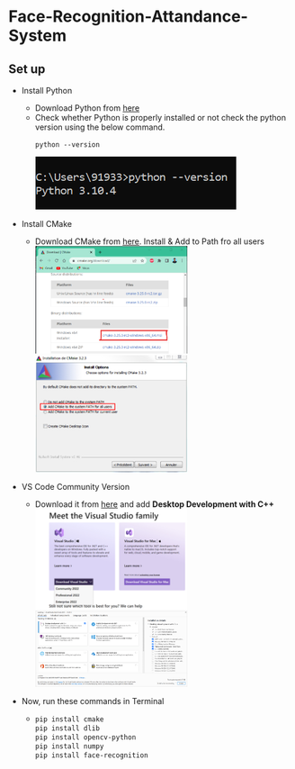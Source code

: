 # Face-Recognition-Attandance-System

## Set up

- Install Python

  - Download Python from [here](https://www.python.org/downloads/)
  - Check whether Python is properly installed or not check the python version using the below command. <br>
    ```
    python --version
    ```
    ![alt](https://github.com/saha-indranil/Face-Recognition-Attandance-System/blob/main/readme_images/python_version.png)

- Install CMake

  - Download CMake from [here](https://cmake.org/download/). Install & Add to Path fro all users<br>
    <img src="https://github.com/saha-indranil/Face-Recognition-Attandance-System/blob/main/readme_images/cmake_download.jpg" width="270"/> <img src="https://github.com/saha-indranil/Face-Recognition-Attandance-System/blob/main/readme_images/cmake_add_path.jpg" width="270"/>

- VS Code Community Version

  - Download it from [here](https://visualstudio.microsoft.com/) and add **Desktop Development with C++** <br>
    <img src="https://github.com/saha-indranil/Face-Recognition-Attandance-System/blob/main/readme_images/vs_code_comm.jpg" width="270"/> <img src="https://github.com/saha-indranil/Face-Recognition-Attandance-System/blob/main/readme_images/desktop_development_with_cpp.png" width="270"/>

- Now, run these commands in Terminal

  - ```
    pip install cmake
    pip install dlib
    pip install opencv-python
    pip install numpy
    pip install face-recognition
    ```

